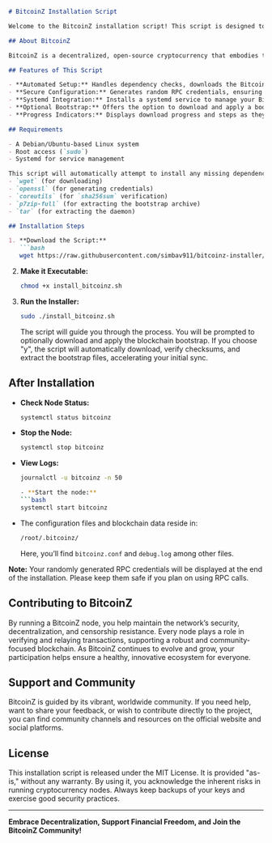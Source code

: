 ```markdown
# BitcoinZ Installation Script

Welcome to the BitcoinZ installation script! This script is designed to help you quickly and easily set up a BitcoinZ node on your Linux system. By following just a few steps, you can run a fully functional node, contribute to the BitcoinZ network, and enjoy the benefits of decentralized, community-driven cryptocurrency.

## About BitcoinZ

BitcoinZ is a decentralized, open-source cryptocurrency that embodies the true spirit of blockchain technology: no central authority, no pre-mined coins, and strong support from a passionate global community. It seeks to retain the original Bitcoin principles of financial freedom, security, and privacy while introducing features like improved scalability, faster transactions, and resistance to ASIC mining. With BitcoinZ, you’re part of a movement that values transparency, fairness, and innovation.

## Features of This Script

- **Automated Setup:** Handles dependency checks, downloads the BitcoinZ daemon, and configures it, all with minimal user input.
- **Secure Configuration:** Generates random RPC credentials, ensuring that your node is more secure right from the start.
- **Systemd Integration:** Installs a systemd service to manage your BitcoinZ node, enabling easy start, stop, and automatic reboot on system restarts.
- **Optional Bootstrap:** Offers the option to download and apply a bootstrap file for faster initial synchronization of the blockchain, saving you time and bandwidth.
- **Progress Indicators:** Displays download progress and steps as they happen, giving you a user-friendly installation experience.

## Requirements

- A Debian/Ubuntu-based Linux system
- Root access (`sudo`)
- Systemd for service management

This script will automatically attempt to install any missing dependencies, including:
- `wget` (for downloading)
- `openssl` (for generating credentials)
- `coreutils` (for `sha256sum` verification)
- `p7zip-full` (for extracting the bootstrap archive)
- `tar` (for extracting the daemon)

## Installation Steps

1. **Download the Script:**
   ```bash
   wget https://raw.githubusercontent.com/simbav911/bitcoinz-installer/main/install_bitcoinz.sh
   ```

2. **Make it Executable:**
   ```bash
   chmod +x install_bitcoinz.sh
   ```

3. **Run the Installer:**
   ```bash
   sudo ./install_bitcoinz.sh
   ```

   The script will guide you through the process. You will be prompted to optionally download and apply the blockchain bootstrap. If you choose "y", the script will automatically download, verify checksums, and extract the bootstrap files, accelerating your initial sync.

## After Installation

- **Check Node Status:**
  ```bash
  systemctl status bitcoinz
  ```
- **Stop the Node:**
  ```bash
  systemctl stop bitcoinz
  ```
- **View Logs:**
  ```bash
  journalctl -u bitcoinz -n 50

  - **Start the node:**
  ```bash
  systemctl start bitcoinz
  ```
  
  
- The configuration files and blockchain data reside in:
  ```bash
  /root/.bitcoinz/
  ```
  Here, you’ll find `bitcoinz.conf` and `debug.log` among other files.

**Note:** Your randomly generated RPC credentials will be displayed at the end of the installation. Please keep them safe if you plan on using RPC calls.

## Contributing to BitcoinZ

By running a BitcoinZ node, you help maintain the network’s security, decentralization, and censorship resistance. Every node plays a role in verifying and relaying transactions, supporting a robust and community-focused blockchain. As BitcoinZ continues to evolve and grow, your participation helps ensure a healthy, innovative ecosystem for everyone.

## Support and Community

BitcoinZ is guided by its vibrant, worldwide community. If you need help, want to share your feedback, or wish to contribute directly to the project, you can find community channels and resources on the official website and social platforms.

## License

This installation script is released under the MIT License. It is provided "as-is," without any warranty. By using it, you acknowledge the inherent risks in running cryptocurrency nodes. Always keep backups of your keys and exercise good security practices.

---

**Embrace Decentralization, Support Financial Freedom, and Join the BitcoinZ Community!**
```
